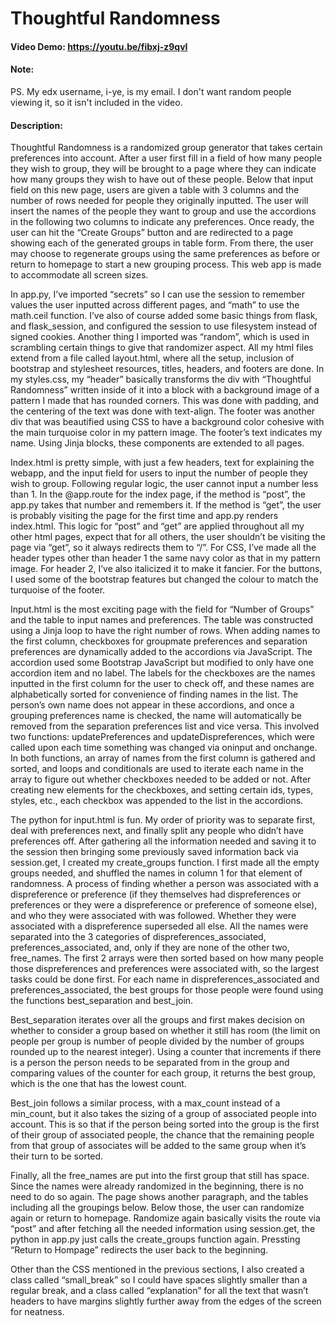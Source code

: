 # Thoughtful Randomness
#### Video Demo:  <https://youtu.be/fibxj-z9qvI>
#### Note:
PS. My edx username, i-ye, is my email. I don't want random people viewing it, so it isn't included in the video.
#### Description:
Thoughtful Randomness is a randomized group generator that takes certain preferences into account. After a user first fill in a field of how many people they wish to group, they will be brought to a page where they can indicate how many groups they wish to have out of these people. Below that input field on this new page, users are given a table with 3 columns and the number of rows needed for people they originally inputted. The user will insert the names of the people they want to group and use the accordions in the following two columns to indicate any preferences. Once ready, the user can hit the “Create Groups” button and are redirected to a page showing each of the generated groups in table form. From there, the user may choose to regenerate groups using the same preferences as before or return to homepage to start a new grouping process. This web app is made to accommodate all screen sizes.

In app.py, I’ve imported “secrets” so I can use the session to remember values the user inputted across different pages, and “math” to use the math.ceil function. I’ve also of course added some basic things from flask, and flask_session, and configured the session to use filesystem instead of signed cookies. Another thing I imported was “random”, which is used in scrambling certain things to give that randomizer aspect.
All my html files extend from a file called layout.html, where all the setup, inclusion of bootstrap and stylesheet resources, titles, headers, and footers are done. In my styles.css, my “header” basically transforms the div with “Thoughtful Randomness” written inside of it into a block with a background image of a pattern I made that has rounded corners. This was done with padding, and the centering of the text was done with text-align. The footer was another div that was beautified using CSS to have a background color cohesive with the main turquoise color in my pattern image. The footer’s text indicates my name. Using Jinja blocks, these components are extended to all pages.

Index.html is pretty simple, with just a few headers, text for explaining the webapp, and the input field for users to input the number of people they wish to group. Following regular logic, the user cannot input a number less than 1. In the @app.route for the index page, if the method is “post”, the app.py takes that number and remembers it. If the method is “get”, the user is probably visiting the page for the first time and app.py renders index.html. This logic for “post” and “get” are applied throughout all my other html pages, expect that for all others, the user shouldn’t be visiting the page via “get”, so it always redirects them to “/”. For CSS, I’ve made all the header types other than header 1 the same navy color as that in my pattern image. For header 2, I’ve also italicized it to make it fancier. For the buttons, I used some of the bootstrap features but changed the colour to match the turquoise of the footer.

Input.html is the most exciting page with the field for “Number of Groups” and the table to input names and preferences. The table was constructed using a Jinja loop to have the right number of rows. When adding names to the first column, checkboxes for groupmate preferences and separation preferences are dynamically added to the accordions via JavaScript. The accordion used some Bootstrap JavaScript but modified to only have one accordion item and no label. The labels for the checkboxes are the names inputted in the first column for the user to check off, and these names are alphabetically sorted for convenience of finding names in the list. The person’s own name does not appear in these accordions, and once a grouping preferences name is checked, the name will automatically be removed from the separation preferences list and vice versa. This involved two functions: updatePreferences and updateDispreferences, which were called upon each time something was changed via oninput and onchange. In both functions, an array of names from the first column is gathered and sorted, and loops and conditionals are used to iterate each name in the array to figure out whether checkboxes needed to be added or not. After creating new elements for the checkboxes, and setting certain ids, types, styles, etc., each checkbox was appended to the list in the accordions.

The python for input.html is fun. My order of priority was to separate first, deal with preferences next, and finally split any people who didn’t have preferences off. After gathering all the information needed and saving it to the session then bringing some previously saved information back via session.get, I created my create_groups function. I first made all the empty groups needed, and shuffled the names in column 1 for that element of randomness. A process of finding whether a person was associated with a dispreference or preference (if they themselves had dispreferences or preferences or they were a dispreference or preference of someone else), and who they were associated with was followed. Whether they were associated with a dispreference superseded all else. All the names were separated into the 3 categories of dispreferences_associated, preferences_associated, and, only if they are none of the other two, free_names. The first 2 arrays were then sorted based on how many people those dispreferences and preferences were associated with, so the largest tasks could be done first. For each name in dispreferences_associated and preferences_associated, the best groups for those people were found using the functions best_separation and best_join.

Best_separation iterates over all the groups and first makes decision on whether to consider a group based on whether it still has room (the limit on people per group is number of people divided by the number of groups rounded up to the nearest integer). Using a counter that increments if there is a person the person needs to be separated from in the group and comparing values of the counter for each group, it returns the best group, which is the one that has the lowest count.

Best_join follows a similar process, with a max_count instead of a min_count, but it also takes the sizing of a group of associated people into account. This is so that if the person being sorted into the group is the first of their group of associated people, the chance that the remaining people from that group of associates will be added to the same group when it’s their turn to be sorted.

Finally, all the free_names are put into the first group that still has space. Since the names were already randomized in the beginning, there is no need to do so again. The page shows another paragraph, and the tables including all the groupings below. Below those, the user can randomize again or return to homepage. Randomize again basically visits the route via “post” and after fetching all the needed information using session.get, the python in app.py just calls the create_groups function again. Pressting “Return to Hompage” redirects the user back to the beginning.

Other than the CSS mentioned in the previous sections, I also created a class called “small_break” so I could have spaces slightly smaller than a regular break, and a class called “explanation” for all the text that wasn’t headers to have margins slightly further away from the edges of the screen for neatness.

